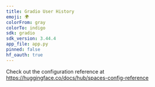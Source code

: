 ```yaml
---
title: Gradio User History
emoji: 🌍
colorFrom: gray
colorTo: indigo
sdk: gradio
sdk_version: 3.44.4
app_file: app.py
pinned: false
hf_oauth: true
---
```


Check out the configuration reference at https://huggingface.co/docs/hub/spaces-config-reference